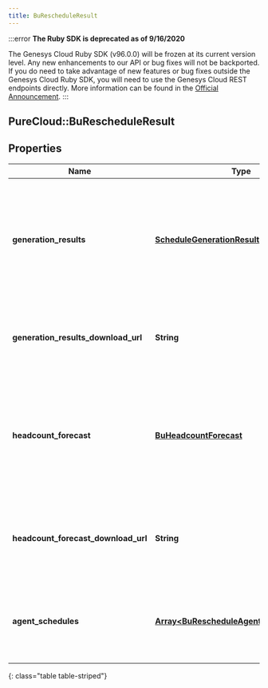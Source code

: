 ```yaml
---
title: BuRescheduleResult
---
```


:::error
**The Ruby SDK is deprecated as of 9/16/2020**

The Genesys Cloud Ruby SDK (v96.0.0) will be frozen at its current version level. Any new enhancements to our API or bug fixes will not be backported. If you do need to take advantage of new features or bug fixes outside the Genesys Cloud Ruby SDK, you will need to use the Genesys Cloud REST endpoints directly. More information can be found in the [Official Announcement](https://developer.mypurecloud.com/forum/t/announcement-genesys-cloud-ruby-sdk-end-of-life/8850).
:::


## PureCloud::BuRescheduleResult

## Properties

|Name | Type | Description | Notes|
|------------ | ------------- | ------------- | -------------|
| **generation_results** | [**ScheduleGenerationResult**](ScheduleGenerationResult.html) | The generation results.  Note the result will always be delivered via the downloadUrl; however the schema is included for documentation | [optional] |
| **generation_results_download_url** | **String** | The download URL from which to fetch the generation results for the rescheduling run | [optional] |
| **headcount_forecast** | [**BuHeadcountForecast**](BuHeadcountForecast.html) | The headcount forecast.  Note the result will always be delivered via the downloadUrl; however the schema is included for documentation | [optional] |
| **headcount_forecast_download_url** | **String** | The download URL from which to fetch the headcount forecast for the rescheduling run | [optional] |
| **agent_schedules** | [**Array&lt;BuRescheduleAgentScheduleResult&gt;**](BuRescheduleAgentScheduleResult.html) | List of download links for agent schedules produced by the rescheduling run | [optional] |
{: class="table table-striped"}


